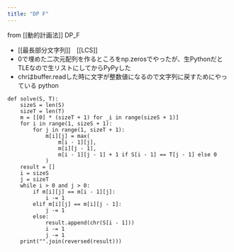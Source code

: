 ```yaml
---
title: "DP F"
---
```


from [[動的計画法]]
DP_F
- [[最長部分文字列]]　[[LCS]]
- 0で埋めた二次元配列を作るところをnp.zerosでやったが、生PythonだとTLEなので生リストにしてからPyPyした
- chrはbuffer.readした時に文字が整数値になるので文字列に戻すためにやっている
python

```
def solve(S, T):
    sizeS = len(S)
    sizeT = len(T)
    m = [[0] * (sizeT + 1) for _i in range(sizeS + 1)]
    for i in range(1, sizeS + 1):
        for j in range(1, sizeT + 1):
            m[i][j] = max(
                m[i - 1][j],
                m[i][j - 1],
                m[i - 1][j - 1] + 1 if S[i - 1] == T[j - 1] else 0
            )
    result = []
    i = sizeS
    j = sizeT
    while i > 0 and j > 0:
        if m[i][j] == m[i - 1][j]:
            i -= 1
        elif m[i][j] == m[i][j - 1]:
            j -= 1
        else:
            result.append(chr(S[i - 1]))
            i -= 1
            j -= 1
    print("".join(reversed(result)))
```

